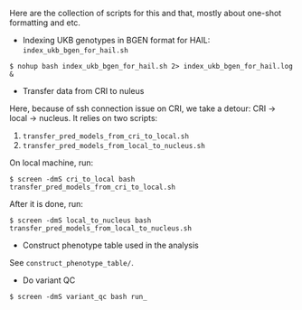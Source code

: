 Here are the collection of scripts for this and that, mostly about one-shot formatting and etc.

* Indexing UKB genotypes in BGEN format for HAIL: `index_ukb_bgen_for_hail.sh`

```
$ nohup bash index_ukb_bgen_for_hail.sh 2> index_ukb_bgen_for_hail.log &
```

* Transfer data from CRI to nuleus

Here, because of ssh connection issue on CRI, we take a detour: CRI -> local -> nucleus.
It relies on two scripts: 

1. `transfer_pred_models_from_cri_to_local.sh`
2. `transfer_pred_models_from_local_to_nucleus.sh`

On local machine, run:

```
$ screen -dmS cri_to_local bash transfer_pred_models_from_cri_to_local.sh
```

After it is done, run:

```
$ screen -dmS local_to_nucleus bash transfer_pred_models_from_local_to_nucleus.sh
```

* Construct phenotype table used in the analysis

See `construct_phenotype_table/`.

* Do variant QC

```
$ screen -dmS variant_qc bash run_
```
